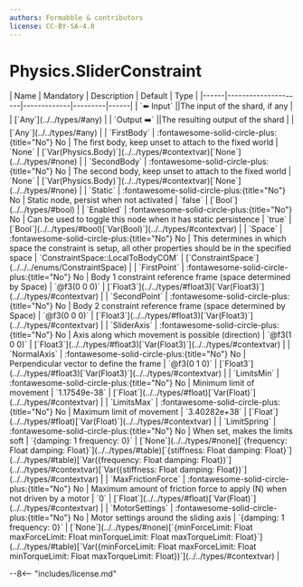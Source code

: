 ```yaml
---
authors: Formabble & contributors
license: CC-BY-SA-4.0
---
```



# Physics.SliderConstraint

<div class="sh-parameters" markdown="1">
| Name | Mandatory | Description | Default | Type |
|------|---------------------|-------------|---------|------|
| `⬅️ Input` ||The input of the shard, if any | | [`Any`](../../types/#any) |
| `Output ➡️` ||The resulting output of the shard | | [`Any`](../../types/#any) |
| `FirstBody` | :fontawesome-solid-circle-plus:{title="No"} No  | The first body, keep unset to attach to the fixed world | `None` | [`Var(Physics.Body)`](../../types/#contextvar)[`None`](../../types/#none) |
| `SecondBody` | :fontawesome-solid-circle-plus:{title="No"} No  | The second body, keep unset to attach to the fixed world | `None` | [`Var(Physics.Body)`](../../types/#contextvar)[`None`](../../types/#none) |
| `Static` | :fontawesome-solid-circle-plus:{title="No"} No  | Static node, persist when not activated | `false` | [`Bool`](../../types/#bool) |
| `Enabled` | :fontawesome-solid-circle-plus:{title="No"} No  | Can be used to toggle this node when it has static persistence | `true` | [`Bool`](../../types/#bool)[`Var(Bool)`](../../types/#contextvar) |
| `Space` | :fontawesome-solid-circle-plus:{title="No"} No  | This determines in which space the constraint is setup, all other properties should be in the specified space | `ConstraintSpace::LocalToBodyCOM` | [`ConstraintSpace`](../../../enums/ConstraintSpace) |
| `FirstPoint` | :fontawesome-solid-circle-plus:{title="No"} No  | Body 1 constraint reference frame (space determined by Space) | `@f3(0 0 0)` | [`Float3`](../../types/#float3)[`Var(Float3)`](../../types/#contextvar) |
| `SecondPoint` | :fontawesome-solid-circle-plus:{title="No"} No  | Body 2 constraint reference frame (space determined by Space) | `@f3(0 0 0)` | [`Float3`](../../types/#float3)[`Var(Float3)`](../../types/#contextvar) |
| `SliderAxis` | :fontawesome-solid-circle-plus:{title="No"} No  | Axis along which movement is possible (direction) | `@f3(1 0 0)` | [`Float3`](../../types/#float3)[`Var(Float3)`](../../types/#contextvar) |
| `NormalAxis` | :fontawesome-solid-circle-plus:{title="No"} No  | Perpendicular vector to define the frame | `@f3(0 1 0)` | [`Float3`](../../types/#float3)[`Var(Float3)`](../../types/#contextvar) |
| `LimitsMin` | :fontawesome-solid-circle-plus:{title="No"} No  | Minimum limit of movement | `1.17549e-38` | [`Float`](../../types/#float)[`Var(Float)`](../../types/#contextvar) |
| `LimitsMax` | :fontawesome-solid-circle-plus:{title="No"} No  | Maximum limit of movement | `3.40282e+38` | [`Float`](../../types/#float)[`Var(Float)`](../../types/#contextvar) |
| `LimitSpring` | :fontawesome-solid-circle-plus:{title="No"} No  | When set, makes the limits soft | `{damping: 1 frequency: 0}` | [`None`](../../types/#none)[`{frequency: Float damping: Float}`](../../types/#table)[`{stiffness: Float damping: Float}`](../../types/#table)[`Var({frequency: Float damping: Float})`](../../types/#contextvar)[`Var({stiffness: Float damping: Float})`](../../types/#contextvar) |
| `MaxFrictionForce` | :fontawesome-solid-circle-plus:{title="No"} No  | Maximum amount of friction force to apply (N) when not driven by a motor | `0` | [`Float`](../../types/#float)[`Var(Float)`](../../types/#contextvar) |
| `MotorSettings` | :fontawesome-solid-circle-plus:{title="No"} No  | Motor settings around the sliding axis | `{damping: 1 frequency: 0}` | [`None`](../../types/#none)[`{minForceLimit: Float maxForceLimit: Float minTorqueLimit: Float maxTorqueLimit: Float}`](../../types/#table)[`Var({minForceLimit: Float maxForceLimit: Float minTorqueLimit: Float maxTorqueLimit: Float})`](../../types/#contextvar) |

</div>



--8<-- "includes/license.md"

